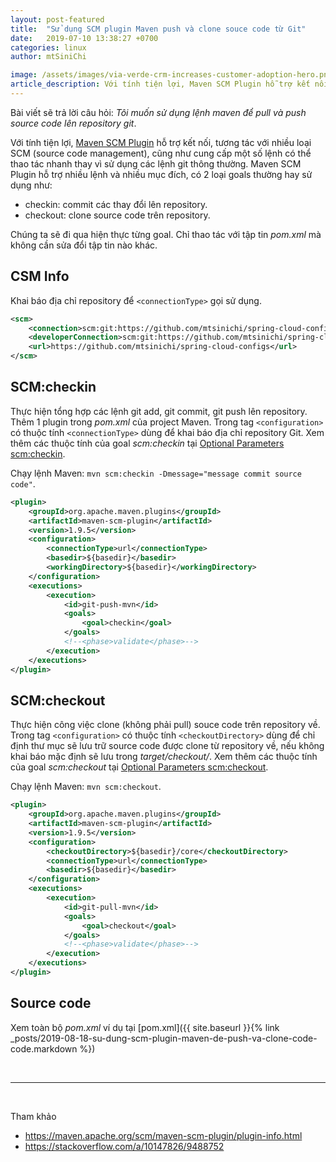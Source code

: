 ```yaml
---
layout: post-featured
title:  "Sử dụng SCM plugin Maven push và clone souce code từ Git"
date:   2019-07-10 13:38:27 +0700
categories: linux
author: mtSiniChi

image: /assets/images/via-verde-crm-increases-customer-adoption-hero.png
article_description: Với tính tiện lợi, Maven SCM Plugin hỗ trợ kết nối, tương tác với nhiều loại SCM (source code management), cũng như cung cấp một số lệnh có thể thao tác nhanh thay vì sử dụng các lệnh git thông thường.
---
```


Bài viết sẽ trả lời câu hỏi: *Tôi muốn sử dụng lệnh maven để pull và push source code lên repository git*.

Với tính tiện lợi, [Maven SCM Plugin][2] hỗ trợ kết nối, tương tác với nhiều loại SCM (source code management), cũng như cung cấp một số lệnh có thể thao tác nhanh thay vì sử dụng các lệnh git thông thường. Maven SCM Plugin hỗ trợ nhiều lệnh và nhiều mục đích, có 2 loại goals thường hay sử dụng như:

- checkin: commit các thay đổi lên repository.
- checkout: clone source code trên repository.

Chúng ta sẽ đi qua hiện thực từng goal. Chỉ thao tác với tập tin *pom.xml* mà không cần sửa đổi tập tin nào khác.

## CSM Info

Khai báo địa chỉ repository để `<connectionType>` gọi sử dụng.

```xml
<scm>
    <connection>scm:git:https://github.com/mtsinichi/spring-cloud-configs.git</connection>
    <developerConnection>scm:git:https://github.com/mtsinichi/spring-cloud-configs.git</developerConnection>
    <url>https://github.com/mtsinichi/spring-cloud-configs</url>
</scm>
```

## SCM:checkin

Thực hiện tổng hợp các lệnh git add, git commit, git push lên repository. Thêm 1 plugin trong *pom.xml* của project Maven. Trong tag `<configuration>` có thuộc tính `<connectionType>` dùng để khai báo địa chỉ repository Git. Xem thêm các thuộc tính của goal *scm:checkin* tại [Optional Parameters scm:checkin][3].

Chạy lệnh Maven: `mvn scm:checkin -Dmessage="message commit source code"`.

```xml
<plugin>
    <groupId>org.apache.maven.plugins</groupId>
    <artifactId>maven-scm-plugin</artifactId>
    <version>1.9.5</version>
    <configuration>
        <connectionType>url</connectionType>
        <basedir>${basedir}</basedir>
        <workingDirectory>${basedir}</workingDirectory>
    </configuration>
    <executions>
        <execution>
            <id>git-push-mvn</id>
            <goals>
                <goal>checkin</goal>
            </goals>
            <!--<phase>validate</phase>-->
        </execution>
    </executions>
</plugin>
```

## SCM:checkout

Thực hiện công việc clone (không phải pull) souce code trên repository về. Trong tag `<configuration>` có thuộc tính `<checkoutDirectory>` dùng để chỉ định thư mục sẽ lưu trữ source code được clone từ repository về, nếu không khai báo mặc định sẽ lưu trong *target/checkout/*. Xem thêm các thuộc tính của goal *scm:checkout* tại [Optional Parameters scm:checkout][4].

Chạy lệnh Maven: `mvn scm:checkout`.

```xml
<plugin>
    <groupId>org.apache.maven.plugins</groupId>
    <artifactId>maven-scm-plugin</artifactId>
    <version>1.9.5</version>
    <configuration>
        <checkoutDirectory>${basedir}/core</checkoutDirectory>
        <connectionType>url</connectionType>
        <basedir>${basedir}</basedir>
    </configuration>
    <executions>
        <execution>
            <id>git-pull-mvn</id>
            <goals>
                <goal>checkout</goal>
            </goals>
            <!--<phase>validate</phase>-->
        </execution>
    </executions>
</plugin>
```

## Source code

Xem toàn bộ *pom.xml* ví dụ tại [pom.xml]({{ site.baseurl }}{% link _posts/2019-08-18-su-dung-scm-plugin-maven-de-push-va-clone-code-code.markdown %})

<br>

---

<br>

Tham khảo

- https://maven.apache.org/scm/maven-scm-plugin/plugin-info.html
- https://stackoverflow.com/a/10147826/9488752

[2]:https://maven.apache.org/scm/maven-scm-plugin/index.html
[3]:https://maven.apache.org/scm/maven-scm-plugin/checkin-mojo.html
[4]:https://maven.apache.org/scm/maven-scm-plugin/checkout-mojo.html

